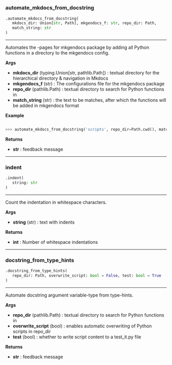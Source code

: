 #


### automate_mkdocs_from_docstring
```python
.automate_mkdocs_from_docstring(
   mkdocs_dir: Union[str, Path], mkgendocs_f: str, repo_dir: Path,
   match_string: str
)
```

---
Automates the -pages for mkgendocs package by adding all Python functions in a directory to the mkgendocs config.


**Args**

* **mkdocs_dir** (typing.Union[str, pathlib.Path]) : textual directory for the hierarchical directory & navigation in Mkdocs
* **mkgendocs_f** (str) : The configurations file for the mkgendocs package
* **repo_dir** (pathlib.Path) : textual directory to search for Python functions in
* **match_string** (str) : the text to be matches, after which the functions will be added in mkgendocs format


**Example**


```python

>>> automate_mkdocs_from_docstring('scripts', repo_dir=Path.cwd(), match_string='pages:')

```

**Returns**

* **str**  : feedback message


----


### indent
```python
.indent(
   string: str
)
```

---
Count the indentation in whitespace characters.


**Args**

* **string** (str) : text with indents


**Returns**

* **int**  : Number of whitespace indentations


----


### docstring_from_type_hints
```python
.docstring_from_type_hints(
   repo_dir: Path, overwrite_script: bool = False, test: bool = True
)
```

---
Automate docstring argument variable-type from type-hints.


**Args**

* **repo_dir** (pathlib.Path) : textual directory to search for Python functions in
* **overwrite_script** (bool) : enables automatic overwriting of Python scripts in repo_dir
* **test** (bool) : whether to write script content to a test_it.py file


**Returns**

* **str**  : feedback message
